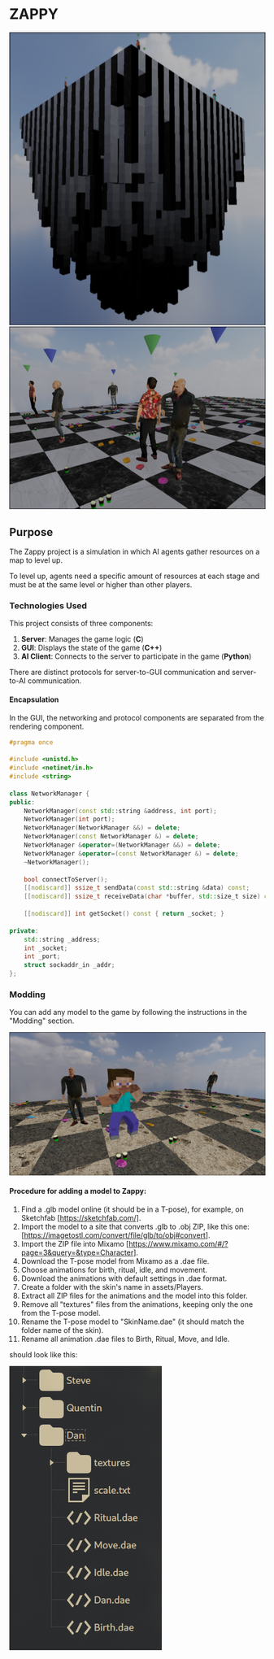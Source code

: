 # ZAPPY
![alt text](image-3.png)
![alt text](image-2.png)

## Purpose

The Zappy project is a simulation in which AI agents gather resources on a map
to level up.

To level up, agents need a specific amount of resources at each stage and must be at the same level or higher than other players.

### Technologies Used

This project consists of three components:

1. **Server**: Manages the game logic (**C**)
2. **GUI**: Displays the state of the game (**C++**)
3. **AI Client**: Connects to the server to participate in the game (**Python**)

There are distinct protocols for server-to-GUI communication and server-to-AI communication.

#### Encapsulation

In the GUI, the networking and protocol components are separated from the rendering component.

```cpp
#pragma once

#include <unistd.h>
#include <netinet/in.h>
#include <string>

class NetworkManager {
public:
    NetworkManager(const std::string &address, int port);
    NetworkManager(int port);
    NetworkManager(NetworkManager &&) = delete;
    NetworkManager(const NetworkManager &) = delete;
    NetworkManager &operator=(NetworkManager &&) = delete;
    NetworkManager &operator=(const NetworkManager &) = delete;
    ~NetworkManager();

    bool connectToServer();
    [[nodiscard]] ssize_t sendData(const std::string &data) const;
    [[nodiscard]] ssize_t receiveData(char *buffer, std::size_t size) const;

    [[nodiscard]] int getSocket() const { return _socket; }

private:
    std::string _address;
    int _socket;
    int _port;
    struct sockaddr_in _addr;
};
```

### Modding

You can add any model to the game by following the instructions in the "Modding" section.

![alt text](image-1.png)

#### Procedure for adding a model to Zappy:

1. Find a .glb model online (it should be in a T-pose), for example, on Sketchfab [https://sketchfab.com/].
2. Import the model to a site that converts .glb to .obj ZIP, like this one: [https://imagetostl.com/convert/file/glb/to/obj#convert].
3. Import the ZIP file into Mixamo [https://www.mixamo.com/#/?page=3&query=&type=Character].
4. Download the T-pose model from Mixamo as a .dae file.
5. Choose animations for birth, ritual, idle, and movement.
6. Download the animations with default settings in .dae format.
7. Create a folder with the skin's name in assets/Players.
8. Extract all ZIP files for the animations and the model into this folder.
9. Remove all "textures" files from the animations, keeping only the one from the T-pose model.
10. Rename the T-pose model to "SkinName.dae" (it should match the folder name of the skin).
11. Rename all animation .dae files to Birth, Ritual, Move, and Idle.

should look like this:

![alt text](image.png)